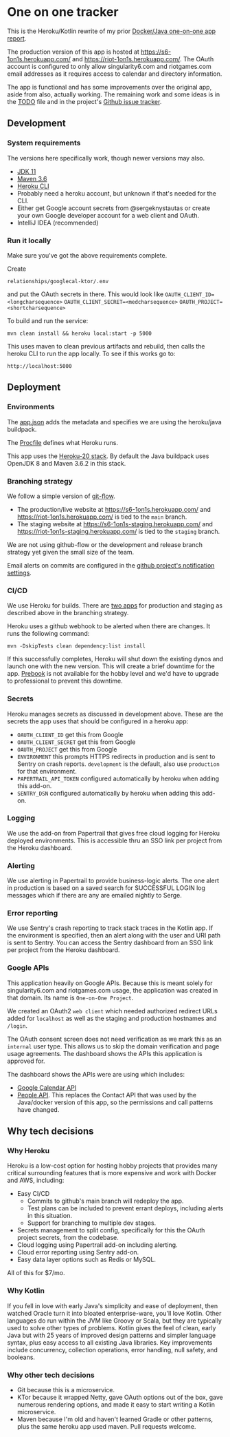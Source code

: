 # One on one tracker 
This is the Heroku/Kotlin rewrite of my prior [Docker/Java one-on-one app report](https://github.com/sergeknystautas/relationships-googlecal).

The production version of this app is hosted at https://s6-1on1s.herokuapp.com/ and https://riot-1on1s.herokuapp.com/.  The OAuth account is configured to only allow singularity6.com and riotgames.com email addresses as it requires access to calendar and directory information.

The app is functional and has some improvements over the original app, aside from also, actually working.  The remaining work and some ideas is in the [TODO](https://github.com/sergeknystautas/relationships-googlecal-ktor/blob/main/TODO) file and in the project's [Github issue tracker](https://github.com/sergeknystautas/relationships-googlecal-ktor/issues).


## Development
### System requirements
The versions here specifically work, though newer versions may also.
* [JDK 11](https://www.oracle.com/in/java/technologies/javase/jdk11-archive-downloads.html)
* [Maven 3.6](https://maven.apache.org/download.cgi)
* [Heroku CLI](https://devcenter.heroku.com/articles/heroku-cli)
* Probably need a heroku account, but unknown if that's needed for the CLI.
* Either get Google account secrets from @sergeknystautas or create your own Google developer account for a web client and OAuth.
* IntelliJ IDEA (recommended)

### Run it locally

Make sure you've got the above requirements complete.

Create

``relationships/googlecal-ktor/.env``

and put the OAuth secrets in there.  This would look like
``OAUTH_CLIENT_ID=<longcharsequence>``
``OAUTH_CLIENT_SECRET=<medcharsequence>``
``OAUTH_PROJECT=<shortcharsequence>``

To build and run the service:

``mvn clean install && heroku local:start -p 5000``

This uses maven to clean previous artifacts and rebuild, then calls the heroku CLI to run the app locally.  To see if this works go to:

``http://localhost:5000``

## Deployment

### Environments

The [app.json]([https://github.com/sergeknystautas/relationships-googlecal-ktor/blob/main/app.json) adds the metadata and specifies we are using the heroku/java buildpack.

The [Procfile](https://github.com/sergeknystautas/relationships-googlecal-ktor/blob/main/Procfile) defines what Heroku runs.

This app uses the [Heroku-20 stack](https://devcenter.heroku.com/articles/heroku-20-stack).  By default the Java buildpack uses OpenJDK 8 and Maven 3.6.2 in this stack.

### Branching strategy

We follow a simple version of [git-flow](https://nvie.com/posts/a-successful-git-branching-model/).
* The production/live website at https://s6-1on1s.herokuapp.com/ and https://riot-1on1s.herokuapp.com/ is tied to the ``main`` branch.
* The staging website at https://s6-1on1s-staging.herokuapp.com/ and https://riot-1on1s-staging.herokuapp.com/ is tied to the ``staging`` branch.

We are not using github-flow or the development and release branch strategy yet given the small size of the team.

Email alerts on commits are configured in the [github project's notification settings](https://github.com/sergeknystautas/relationships-googlecal-ktor/settings/notifications).

### CI/CD

We use Heroku for builds.  There are [two apps](https://devcenter.heroku.com/articles/multiple-environments) for production and staging as described above in the branching strategy.

Heroku uses a github webhook to be alerted when there are changes.  It runs the following command:

``mvn -DskipTests clean dependency:list install``

If this successfully completes, Heroku will shut down the existing dynos and launch one with the new version.  This will create a brief downtime for the app.  [Prebook](https://devcenter.heroku.com/articles/preboot) is not available for the hobby level and we'd have to upgrade to professional to prevent this downtime.

### Secrets

Heroku manages secrets as discussed in development above.  These are the secrets the app uses that should be configured in a heroku app:

* ``OAUTH_CLIENT_ID`` get this from Google
* ``OAUTH_CLIENT_SECRET``  get this from Google
* ``OAUTH_PROJECT`` get this from Google
* ``ENVIRONMENT`` this prompts HTTPS redirects in production and is sent to Sentry on crash reports.  `development` is the default, also use `production` for that environment.
* ``PAPERTRAIL_API_TOKEN`` configured automatically by heroku when adding this add-on.
* ``SENTRY_DSN`` configured automatically by heroku when adding this add-on.

### Logging

We use the add-on from Papertrail that gives free cloud logging for Heroku deployed environments.  This is accessible thru an SSO link per project from the Heroku dashboard.

### Alerting

We use alerting in Papertrail to provide business-logic alerts.   The one alert in production is based on a saved search for SUCCESSFUL LOGIN log messages which if there are any are emailed nightly to Serge. 

### Error reporting

We use Sentry's crash reporting to track stack traces in the Kotlin app.  If the environment is specified, then an alert along with the user and URI path is sent to Sentry.  You can access the Sentry dashboard from an SSO link per project from the Heroku dashboard.

### Google APIs

This application heavily on Google APIs.  Because this is meant solely for singularity6.com and riotgames.com usage, the application was created in that domain.  Its name is ``One-on-One Project``.

We created an OAuth2 `web client` which needed authorized redirect URLs added for `localhost` as well as the staging and production hostnames and `/login`.

The OAuth consent screen does not need verification as we mark this as an `internal` user type.  This allows us to skip the domain verification and page usage agreements.  The dashboard shows the APIs this application is approved for.

The dashboard shows the APIs were are using which includes:
* [Google Calendar API](https://developers.google.com/calendar)
* [People API](https://developers.google.com/people).  This replaces the Contact API that was used by the Java/docker version of this app, so the permissions and call patterns have changed.

## Why tech decisions
### Why Heroku

Heroku is a low-cost option for hosting hobby projects that provides many critical surrounding features that is more expensive and work with Docker and AWS, including:
* Easy CI/CD 
  * Commits to github's main branch will redeploy the app.
  * Test plans can be included to prevent errant deploys, including alerts in this situation.
  * Support for branching to multiple dev stages.
* Secrets management to split config, specifically for this the OAuth project secrets, from the codebase.
* Cloud logging using Papertrail add-on including alerting.
* Cloud error reporting using Sentry add-on.
* Easy data layer options such as Redis or MySQL.

All of this for $7/mo.

### Why Kotlin

If you fell in love with early Java's simplicity and ease of deployment, then watched Oracle turn it into bloated enterprise-ware, you'll love Kotlin.  Other languages do run within the JVM like Groovy or Scala, but they are typically used to solve other types of problems.  Kotlin gives the feel of clean, early Java but with 25 years of improved design patterns and simpler language syntax, plus easy access to all existing Java libraries.  Key improvements include concurrency, collection operations, error handling, null safety, and booleans.

### Why other tech decisions

* Git because this is a microservice.
* KTor because it wrapped Netty, gave OAuth options out of the box, gave numerous rendering options, and made it easy to start writing a Kotlin microservice.
* Maven because I'm old and haven't learned Gradle or other patterns, plus the same heroku app used maven.  Pull requests welcome.
